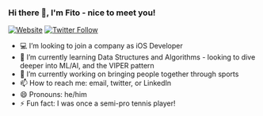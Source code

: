 ### Hi there 👋, I'm Fito - nice to meet you!

[![Website](https://img.shields.io/website?label=fitotoledano.com&style=for-the-badge&url=https%3A%2F%2Ffitotoledano.com)](https://fitotoledano.com/)
[![Twitter Follow](https://img.shields.io/twitter/follow/fitotoledano?color=1DA1F2&logo=twitter&style=for-the-badge)](https://twitter.com/intent/follow?original_referer=https%3A%2F%2Fgithub.com%2Fjlong5795&screen_name=fitotoledano)

- 💻 I’m looking to join a company as iOS Developer
- 🌱 I’m currently learning Data Structures and Algorithms - looking to dive deeper into ML/AI, and the VIPER pattern
- 🔭 I’m currently working on bringing people together through sports
- 📫 How to reach me: email, twitter, or LinkedIn
- 😄 Pronouns: he/him
- ⚡ Fun fact: I was once a semi-pro tennis player!
